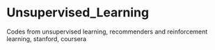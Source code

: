 # Unsupervised_Learning
Codes from unsupervised learning, recommenders and reinforcement learning, stanford, coursera
